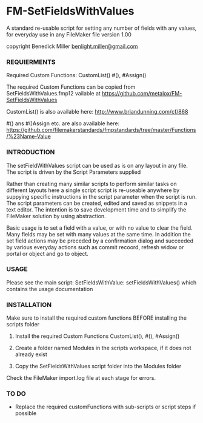 # FM-SetFieldsWithValues
A standard re-usable script for setting any number of fields with any values, for everyday use in any FileMaker file
version 1.00

copyright Benedick Miller benlight.miller@gmail.com

### REQUIERMENTS

Required Custom Functions:
CustomList()
#(), #Assign()

The required Custom Functions can be copied from SetFieldsWithValues.fmp12 vailable at https://github.com/metalox/FM-SetFieldsWithValues
 
CustomList() is also available here:
http://www.briandunning.com/cf/868

#() ans #()Assign etc. are also available here:
https://github.com/filemakerstandards/fmpstandards/tree/master/Functions/%23Name-Value

### INTRODUCTION

The setFieldWithValues script can be used as is on any layout in any file. The script is driven by the Script Parameters supplied
 
Rather than creating many similar scripts to perform similar tasks on different layouts here a single script script is re-useable anywhere by suppying specific instructions in the script parameter when the script is run. The script parameters can be created, edited and saved as snippets in a text editor. The intention is to save development time and to simplify the FileMaker solution by using abstraction.

Basic usage is to set a field with a value, or with no value to clear the field. Many fields may be set with many values at the same time. In addition the set field actions may be preceded by a confirmation dialog and succeeded by various everyday actions such as commit recoord, refresh widow or portal or object and go to object.

### USAGE

Please see the main script: SetFieldsWithValue: setFieldsWithValues() which contains the usage documentation

### INSTALLATION

Make sure to install the required custom functions BEFORE installing the scripts folder

1. Install the required Custom Functions CustomList(), #(), #Assign()

2. Create a folder named Modules in the scripts workspace, if it does not already exist

3. Copy the SetFieldsWithValues script folder into the Modules folder

Check the FileMaker import.log file at each stage for errors.
 
 ### TO DO
 
* Replace the required customFunctions with sub-scripts or script steps if possible
